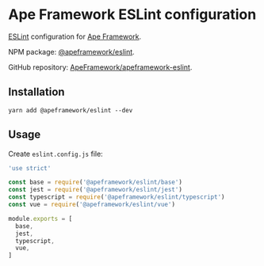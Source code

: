 # Ape Framework ESLint configuration

[ESLint](https://eslint.org) configuration for [Ape Framework](https://github.com/ApeFramework/apeframework).

NPM package: [@apeframework/eslint](https://www.npmjs.com/package/@apeframework/eslint).

GitHub repository: [ApeFramework/apeframework-eslint](https://github.com/ApeFramework/apeframework-eslint).

## Installation

```
yarn add @apeframework/eslint --dev
```

## Usage

Create `eslint.config.js` file:

```js
'use strict'

const base = require('@apeframework/eslint/base')
const jest = require('@apeframework/eslint/jest')
const typescript = require('@apeframework/eslint/typescript')
const vue = require('@apeframework/eslint/vue')

module.exports = [
  base,
  jest,
  typescript,
  vue,
]
```
